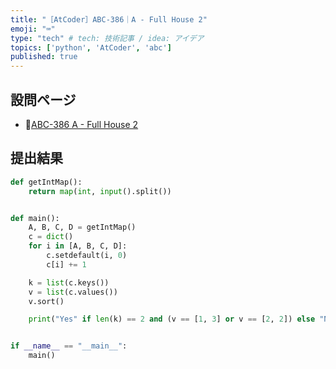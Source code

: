 ```yaml
---
title: "［AtCoder］ABC-386｜A - Full House 2"
emoji: "⌨️"
type: "tech" # tech: 技術記事 / idea: アイデア
topics: ['python', 'AtCoder', 'abc']
published: true
---
```


## 設問ページ

- 🔗[ABC-386 A - Full House 2](https://atcoder.jp/contests/abc386/tasks/abc386_a)

## 提出結果

```python
def getIntMap():
    return map(int, input().split())


def main():
    A, B, C, D = getIntMap()
    c = dict()
    for i in [A, B, C, D]:
        c.setdefault(i, 0)
        c[i] += 1

    k = list(c.keys())
    v = list(c.values())
    v.sort()

    print("Yes" if len(k) == 2 and (v == [1, 3] or v == [2, 2]) else "No")


if __name__ == "__main__":
    main()
```

